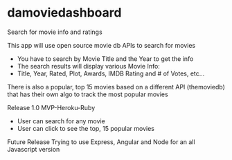 # damoviedashboard
Search for movie info and ratings

This app will use open source movie db APIs to search for movies
- You have to search by Movie Title and the Year to get the info
- The search results will display various Movie Info:
- Title, Year, Rated, Plot, Awards, IMDB Rating and # of Votes, etc...

There is also a popular, top 15 movies based on a different API (themoviedb) that has their own algo to track the most popular movies

Release 1.0
MVP-Heroku-Ruby

- User can search for any movie
- User can click to see the top, 15 popular movies


Future Release
Trying to use Express, Angular and Node for an all Javascript version

